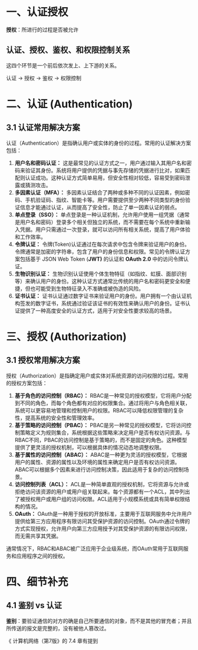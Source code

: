 

# 一、认证授权

**授权**：所进行的过程是否被允许



## 认证、授权、鉴权、和权限控制关系

这四个环节是一个前后依次发上、上下游的关系。

认证 -> 授权 -> 鉴权 -> 权限控制





# 二、认证 (Authentication)

## 3.1 认证常用解决方案

认证（Authentication）是指确认用户或实体的身份的过程。常用的认证解决方案包括：

1. **用户名和密码认证：** 这是最常见的认证方式之一，用户通过输入其用户名和密码来验证其身份。系统将用户提供的凭据与事先存储的凭据进行比对，如果匹配则认证成功。这种认证方式简单易用，但安全性相对较低，容易受到密码泄露或猜测攻击。
2. **多因素认证（MFA）：** 多因素认证结合了两种或多种不同的认证因素，例如密码、手机验证码、指纹、智能卡等。用户需要提供至少两种不同类型的身份验证信息才能通过认证，从而提高了安全性，防止了单一因素认证的弱点。
3. **单点登录（SSO）：** 单点登录是一种认证机制，允许用户使用一组凭据（通常是用户名和密码）登录多个相关但独立的系统，而不需要在每个系统中重新输入凭据。用户只需通过一次登录，就可以访问所有相关系统，提高了用户体验和工作效率。
4. **令牌认证：** 令牌(Token)认证通过在每次请求中包含令牌来验证用户的身份。令牌通常是加密的字符串，包含了用户的身份信息和权限。常见的令牌认证方案包括基于 JSON Web Token (**JWT)** 的认证和 **OAuth 2.0** 中的访问令牌认证。
5. **生物识别认证：** 生物识别认证使用个体生物特征（如指纹、虹膜、面部识别等）来确认用户的身份。这种认证方式通常比传统的用户名和密码更安全和便捷，但也可能受到生物特征录入不准确或被伪造的风险。
6. **证书认证：** 证书认证通过数字证书来验证用户的身份。用户拥有一个由认证机构签发的数字证书，系统通过验证该证书的有效性来确认用户的身份。证书认证提供了一种高度安全的认证方式，适用于对安全性要求较高的场景。





# 三、授权 (Authorization)

## 3.1 授权常用解决方案

授权（Authorization）是指确定用户或实体对系统资源的访问权限的过程。常用的授权方案包括：

1. **基于角色的访问控制（RBAC）：** RBAC是一种常见的授权模型，它将用户分配到不同的角色，而每个角色都有对应的权限集合。通过将用户与角色相关联，系统可以更容易地管理和控制用户的权限。RBAC可以降低权限管理的复杂性，提高系统的安全性和管理效率。
2. **基于策略的访问控制（PBAC）：** PBAC是另一种常见的授权模型，它将访问控制策略定义为规则集合，系统根据这些策略来决定用户是否有权访问资源。与RBAC不同，PBAC的访问控制是基于策略的，而不是固定的角色。这种模型提供了更灵活的授权机制，可以根据具体的情况动态地调整权限。
3. **基于属性的访问控制（ABAC）：** ABAC是一种更为灵活的授权模型，它根据用户的属性、资源的属性以及环境的属性来确定用户是否有权访问资源。ABAC可以根据多个因素来进行访问控制决策，因此适用于复杂的访问控制场景。
4. **访问控制列表（ACL）：** ACL是一种简单直观的授权机制，它将资源与允许或拒绝访问该资源的用户或用户组关联起来。每个资源都有一个ACL，其中列出了被授权用户或用户组的访问权限。ACL适用于小规模系统或具有简单权限结构的情况。
5. **OAuth：** OAuth是一种用于授权的开放标准，主要用于互联网服务中允许用户提供给第三方应用程序有限访问其受保护资源的访问控制。OAuth通过令牌的方式实现授权，允许用户向第三方应用授予对其受保护资源的有限访问权限，而无需共享其凭据。

通常情况下，RBAC和ABAC被广泛应用于企业级系统，而OAuth常用于互联网服务和应用程序之间的授权。





# 四、细节补充

## 4.1 鉴别 vs 认证

**鉴别**：要验证通信的对方的确是自己所要通信的对象，而不是其他的冒充者；并且所传送的报文是完整的，没有被他人篡改过。

《 计算机网络（第7版》的 7.4 章有提到